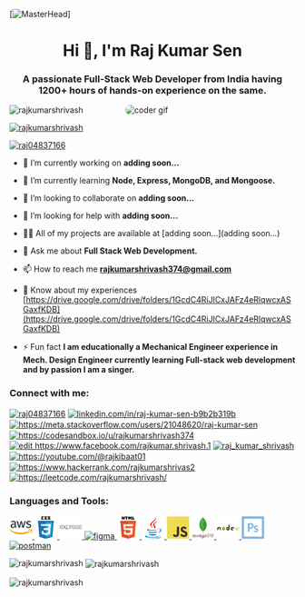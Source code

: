 [![MasterHead](https://camo.githubusercontent.com/48ec00ed4c84e771db4a1db90b56352923a8d644452a32b434d68e97006c9337/68747470733a2f2f63686b736b696c6c732e636f6d2f77702d636f6e74656e742f75706c6f6164732f323032302f30342f504e432d416e696d617465642d42616e6e6572732e676966)]
<h1 align="center">Hi 👋, I'm Raj Kumar Sen</h1>
<h3 align="center">A passionate Full-Stack Web Developer from India having 1200+ hours of hands-on experience on the same.</h3>
<img src="https://media0.giphy.com/media/qgQUggAC3Pfv687qPC/giphy.gif" align="right" alt="coder gif" width="300" style="border-radius:20px;">

<p align="left"> <img src="https://komarev.com/ghpvc/?username=rajkumarshrivash&label=Profile%20views&color=0e75b6&style=flat" alt="rajkumarshrivash" /> </p>

<p align="left"> <a href="https://github.com/ryo-ma/github-profile-trophy"><img src="https://github-profile-trophy.vercel.app/?username=rajkumarshrivash" alt="rajkumarshrivash" /></a> </p>

<p align="left"> <a href="https://twitter.com/raj04837166" target="blank"><img src="https://img.shields.io/twitter/follow/raj04837166?logo=twitter&style=for-the-badge" alt="raj04837166" /></a> </p>

- 🔭 I’m currently working on **adding soon...**

- 🌱 I’m currently learning **Node, Express, MongoDB, and Mongoose.**

- 👯 I’m looking to collaborate on **adding soon...**

- 🤝 I’m looking for help with **adding soon...**

- 👨‍💻 All of my projects are available at [adding soon...](adding soon...)

- 💬 Ask me about **Full Stack Web Development.**

- 📫 How to reach me **rajkumarshrivash374@gmail.com**

- 📄 Know about my experiences [https://drive.google.com/drive/folders/1GcdC4RiJICxJAFz4eRlqwcxASGaxfKDB](https://drive.google.com/drive/folders/1GcdC4RiJICxJAFz4eRlqwcxASGaxfKDB)

- ⚡ Fun fact **I am educationally a Mechanical Engineer experience in Mech. Design Engineer currently learning Full-stack web development and by passion I am a singer.**

<h3 align="left">Connect with me:</h3>
<p align="left">
<a href="https://twitter.com/raj04837166" target="blank"><img align="center" src="https://upload.wikimedia.org/wikipedia/commons/thumb/4/4f/Twitter-logo.svg/2491px-Twitter-logo.svg.png" alt="raj04837166" height="30" width="40" /></a>
<a href="https://linkedin.com/in/linkedin.com/in/raj-kumar-sen-b9b2b319b" target="blank"><img align="center" src="https://cdn-icons-png.flaticon.com/512/174/174857.png" alt="linkedin.com/in/raj-kumar-sen-b9b2b319b" height="30" width="40" /></a>
<a href="https://stackoverflow.com/users/https://meta.stackoverflow.com/users/21048620/raj-kumar-sen" target="blank"><img align="center" src="https://encrypted-tbn0.gstatic.com/images?q=tbn:ANd9GcR_Sz_b0DT-gRXj4YTyFs5oJ8OmqyJsR0BsjbLar5XBWVCUBNHRGoOkd7wTe-7iEjsqIHk&usqp=CAU" alt="https://meta.stackoverflow.com/users/21048620/raj-kumar-sen" height="30" width="40" /></a>
<a href="https://codesandbox.com/https://codesandbox.io/u/rajkumarshrivash374" target="blank"><img align="center" src="https://seeklogo.com/images/C/code-sandbox-logo-0746E97CA1-seeklogo.com.png" alt="https://codesandbox.io/u/rajkumarshrivash374" height="30" width="40" /></a>
<a href="https://fb.com/edit https://www.facebook.com/rajkumar.shrivash.1" target="blank"><img align="center" src="https://raw.githubusercontent.com/rahuldkjain/github-profile-readme-generator/master/src/images/icons/Social/facebook.svg" alt="edit https://www.facebook.com/rajkumar.shrivash.1" height="30" width="40" /></a>
<a href="https://instagram.com/raj_kumar_shrivash" target="blank"><img align="center" src="https://raw.githubusercontent.com/rahuldkjain/github-profile-readme-generator/master/src/images/icons/Social/instagram.svg" alt="raj_kumar_shrivash" height="30" width="40" /></a>
<a href="https://www.youtube.com/c/https://youtube.com/@rajkibaat01" target="blank"><img align="center" src="https://raw.githubusercontent.com/rahuldkjain/github-profile-readme-generator/master/src/images/icons/Social/youtube.svg" alt="https://youtube.com/@rajkibaat01" height="30" width="40" /></a>
<a href="https://www.hackerrank.com/https://www.hackerrank.com/rajkumarshrivas2" target="blank"><img align="center" src="https://raw.githubusercontent.com/rahuldkjain/github-profile-readme-generator/master/src/images/icons/Social/hackerrank.svg" alt="https://www.hackerrank.com/rajkumarshrivas2" height="30" width="40" /></a>
<a href="https://www.leetcode.com/https://leetcode.com/rajkumarshrivash/" target="blank"><img align="center" src="https://raw.githubusercontent.com/rahuldkjain/github-profile-readme-generator/master/src/images/icons/Social/leet-code.svg" alt="https://leetcode.com/rajkumarshrivash/" height="30" width="40" /></a>
</p>

<h3 align="left">Languages and Tools:</h3>
<p align="left"> <a href="https://aws.amazon.com" target="_blank" rel="noreferrer"> <img src="https://raw.githubusercontent.com/devicons/devicon/master/icons/amazonwebservices/amazonwebservices-original-wordmark.svg" alt="aws" width="40" height="40"/> </a> <a href="https://www.w3schools.com/css/" target="_blank" rel="noreferrer"> <img src="https://raw.githubusercontent.com/devicons/devicon/master/icons/css3/css3-original-wordmark.svg" alt="css3" width="40" height="40"/> </a> <a href="https://expressjs.com" target="_blank" rel="noreferrer"> <img src="https://raw.githubusercontent.com/devicons/devicon/master/icons/express/express-original-wordmark.svg" alt="express" width="40" height="40"/> </a> <a href="https://www.figma.com/" target="_blank" rel="noreferrer"> <img src="https://www.vectorlogo.zone/logos/figma/figma-icon.svg" alt="figma" width="40" height="40"/> </a> <a href="https://www.w3.org/html/" target="_blank" rel="noreferrer"> <img src="https://raw.githubusercontent.com/devicons/devicon/master/icons/html5/html5-original-wordmark.svg" alt="html5" width="40" height="40"/> </a> <a href="https://www.java.com" target="_blank" rel="noreferrer"> <img src="https://raw.githubusercontent.com/devicons/devicon/master/icons/java/java-original.svg" alt="java" width="40" height="40"/> </a> <a href="https://developer.mozilla.org/en-US/docs/Web/JavaScript" target="_blank" rel="noreferrer"> <img src="https://raw.githubusercontent.com/devicons/devicon/master/icons/javascript/javascript-original.svg" alt="javascript" width="40" height="40"/> </a> <a href="https://www.mongodb.com/" target="_blank" rel="noreferrer"> <img src="https://raw.githubusercontent.com/devicons/devicon/master/icons/mongodb/mongodb-original-wordmark.svg" alt="mongodb" width="40" height="40"/> </a> <a href="https://nodejs.org" target="_blank" rel="noreferrer"> <img src="https://raw.githubusercontent.com/devicons/devicon/master/icons/nodejs/nodejs-original-wordmark.svg" alt="nodejs" width="40" height="40"/> </a> <a href="https://www.photoshop.com/en" target="_blank" rel="noreferrer"> <img src="https://raw.githubusercontent.com/devicons/devicon/master/icons/photoshop/photoshop-line.svg" alt="photoshop" width="40" height="40"/> </a> <a href="https://postman.com" target="_blank" rel="noreferrer"> <img src="https://www.vectorlogo.zone/logos/getpostman/getpostman-icon.svg" alt="postman" width="40" height="40"/> </a> </p>

<p><img align="left" src="https://github-readme-stats.vercel.app/api/top-langs?username=rajkumarshrivash&show_icons=true&locale=en&layout=compact" alt="rajkumarshrivash" /></p>

<p>&nbsp;<img align="center" src="https://github-readme-stats.vercel.app/api?username=rajkumarshrivash&show_icons=true&locale=en" alt="rajkumarshrivash" /></p>

<p><img align="center" src="https://github-readme-streak-stats.herokuapp.com/?user=rajkumarshrivash&" alt="rajkumarshrivash" /></p>

